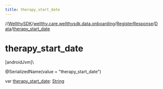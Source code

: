 ```yaml
---
title: therapy_start_date
---
```

//[WellthySDK](../../../../index.html)/[wellthy.care.wellthysdk.data.onboarding](../../index.html)/[RegisterResponse](../index.html)/[Data](index.html)/[therapy_start_date](therapy_start_date.html)



# therapy_start_date



[androidJvm]\




@SerializedName(value = "therapy_start_date")



var [therapy_start_date](therapy_start_date.html): [String](https://kotlinlang.org/api/latest/jvm/stdlib/kotlin/-string/index.html)




